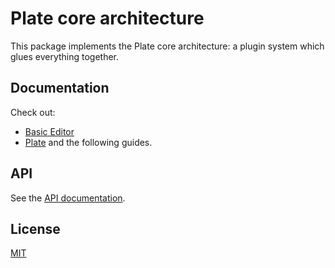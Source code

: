 # Plate core architecture

This package implements the Plate core architecture: a plugin system which
glues everything together.

## Documentation

Check out:

- [Basic Editor](https://plate.udecode.io/docs/basic-editor)
- [Plate](https://plate.udecode.io/docs/Plate) and the following guides.

## API

See the [API documentation](https://plate-api.udecode.io/globals.html).

## License

[MIT](../../LICENSE)
